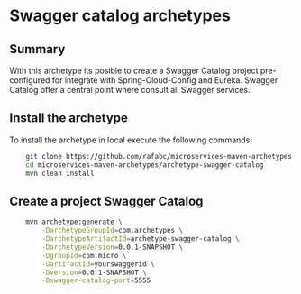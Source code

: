 Swagger catalog archetypes
======================================

Summary
-------
With this archetype its posible to create a Swagger Catalog project pre-configured for integrate with Spring-Cloud-Config and Eureka.
Swagger Catalog offer a central point where consult all Swagger services.

Install the archetype
-------------
To install the archetype in local execute the following commands:

```bash
    git clone https://github.com/rafabc/microservices-maven-archetypes.git
    cd microservices-maven-archetypes/archetype-swagger-catalog
    mvn clean install
```

Create a project Swagger Catalog
----------------

```bash
    mvn archetype:generate \
        -DarchetypeGroupId=com.archetypes \
        -DarchetypeArtifactId=archetype-swagger-catalog \
        -DarchetypeVersion=0.0.1-SNAPSHOT \
        -DgroupId=com.micro \
        -DartifactId=yourswaggerid \
        -Dversion=0.0.1-SNAPSHOT \
		-Dswagger-catalog-port=5555
```